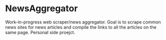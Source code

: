 # NewsAggregator

Work-in-progress web scraper/news aggregator. Goal is to scrape common news sites for news articles and compile the links to all the articles on the same page. Personal side proejct.
